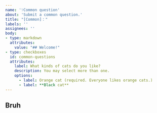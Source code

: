 ```yaml
---
name: '❔Common question'
about: 'Submit a common question.'
title: "[Common]："
labels: ''
assignees: ''
body:
- type: markdown
  attributes:
    value: "## Welcome!"
- type: checkboxes
  id: common-questions
  attributes:
    label: What kinds of cats do you like?
    description: You may select more than one.
    options:
      - label: Orange cat (required. Everyone likes orange cats.)
      - label: **Black cat**
---
```

## Bruh
